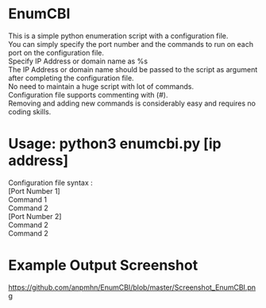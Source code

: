 # EnumCBI
This is a simple python enumeration script with a configuration file.  
You can simply specify the port number and the commands to run on each port on the configuration file.  
Specify IP Address or domain name as %s  
The IP Address or domain name should be passed to the script as argument after completing the configuration file.  
No need to maintain a huge script with lot of commands.  
Configuration file supports commenting with (#).  
Removing and adding new commands is considerably easy and requires no coding skills.

# Usage: python3 enumcbi.py [ip address]

Configuration file syntax :  
    [Port Number 1]  
    Command 1  
    Command 2  
    [Port Number 2]  
    Command 2  
    Command 2  
    
# Example Output Screenshot

https://github.com/anpmhn/EnumCBI/blob/master/Screenshot_EnumCBI.png
